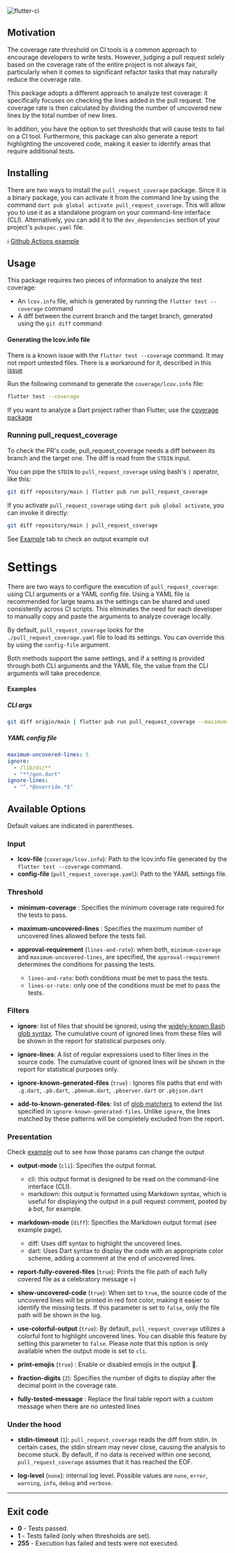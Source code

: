 ![flutter-ci](https://github.com/talesbarreto/pull_request_coverage/actions/workflows/flutter-ci.yml/badge.svg)


## Motivation

The coverage rate threshold on CI tools is a common approach to encourage developers to write tests. However, judging a pull request solely based on the coverage rate of the entire project is not always fair, particularly when it comes to significant refactor tasks that may naturally reduce the coverage rate.

This package adopts a different approach to analyze test coverage: it specifically focuses on checking the lines added in the pull request. The coverage rate is then calculated by dividing the number of uncovered new lines by the total number of new lines.

In addition, you have the option to set thresholds that will cause tests to fail on a CI tool. Furthermore, this package can also generate a report highlighting the uncovered code, making it easier to identify areas that require additional tests.

## Installing

There are two ways to install the `pull_request_coverage` package. Since it is a binary package, you can activate it from the command line by using the command `dart pub global activate pull_request_coverage`. This will allow you to use it as a standalone program on your command-line interface (CLI). Alternatively, you can add it to the `dev_dependencies` section of your project's `pubspec.yaml` file.

ℹ️  [Github Actions example](https://github.com/talesbarreto/uri_content/blob/main/.github/workflows/flutter-ci.yml)

## Usage

This package requires two pieces of information to analyze the test coverage:

- An `lcov.info` file, which is generated by running the `flutter test --coverage` command
- A diff between the current branch and the target branch, generated using the `git diff` command

#### Generating the lcov.info file

There is a known issue with the `flutter test --coverage` command. It may not report untested files. There is a workaround for it, described in
this [issue](https://github.com/flutter/flutter/issues/27997#issuecomment-1144247839)

Run the following command to generate the `coverage/lcov.info` file:

```bash
flutter test --coverage
```

If you want to analyze a Dart project rather than Flutter, use the [coverage package](https://pub.dev/packages/coverage)

### Running pull_request_coverage

To check the PR's code, pull_request_coverage needs a diff between its branch and the target one. The diff is read from the `STDIN` input.

You can pipe the `STDIN` to `pull_request_coverage` using bash's `|` operator, like this:

```bash
git diff repository/main | flutter pub run pull_request_coverage
```

If you activate `pull_request_coverage` using `dart pub global activate`, you can invoke it directly:
```bash
git diff repository/main | pull_request_coverage
```

See [Example](https://github.com/talesbarreto/pull_request_coverage/tree/main/example) tab to check an output example out

# Settings

There are two ways to configure the execution of `pull_request_coverage`: using CLI arguments or a YAML config file. Using a YAML file is recommended for large teams as the settings can be shared and used consistently across CI scripts. This eliminates the need for each developer to manually copy and paste the arguments to analyze coverage locally.

By default, `pull_request_coverage` looks for the `./pull_request_coverage.yaml` file to load its settings. You can override this by using the `config-file` argument.

Both methods support the same settings, and if a setting is provided through both CLI arguments and the YAML file, the value from the CLI arguments will take precedence.

#### Examples
##### CLI args
```bash
git diff origin/main | flutter pub run pull_request_coverage --maximum-uncovered-lines 5 --ignore '/lib/di/**','**/gen.dart' --ignore-lines "^.*@override.*$"
```

##### YAML config file
```yaml
maximum-uncovered-lines: 5
ignore:
  - /lib/di/**
  - "**/gen.dart"
ignore-lines:
  - "^.*@override.*$"
```

## Available Options
Default values are indicated in parentheses.

### Input

- **lcov-file** (`coverage/lcov.info`): Path to the lcov.info file generated by the `flutter test --coverage` command.
- **config-file** (`pull_request_coverage.yaml`): Path to the YAML settings file.

### Threshold

- **minimum-coverage** : Specifies the minimum coverage rate required for the tests to pass.

- **maximum-uncovered-lines** : Specifies the maximum number of uncovered lines allowed before the tests fail.

- **approval-requirement** (`lines-and-rate`): when both, `minimum-coverage` and `maximum-uncovered-lines`, are specified, the `approval-requirement` determines the conditions for passing the tests. 
  - `lines-and-rate`: both conditions must be met to pass the tests.
  - `lines-or-rate:` only one of the conditions must be met to pass the tests.

### Filters

- **ignore**: list of files that should be ignored, using the [widely-known Bash glob syntax](https://pub.dev/packages/glob#syntax). The cumulative count of ignored lines from these files will be shown in the report for statistical purposes only.

- **ignore-lines**: A list of regular expressions used to filter lines in the source code. The cumulative count of ignored lines will be shown in the report for statistical purposes only.

- **ignore-known-generated-files** (`true`) : Ignores file paths that end with `.g.dart`, `.pb.dart`, `.pbenum.dart`, `.pbserver.dart` or `.pbjson.dart`

- **add-to-known-generated-files**: list of [glob matchers](https://pub.dev/packages/glob#syntax) to extend the list specified in `ignore-known-generated-files`. Unlike `ignore`, the lines matched by these patterns will be completely excluded from the report.

### Presentation

Check [example](https://github.com/talesbarreto/pull_request_coverage/tree/main/example) out to see how those params can change the output

- **output-mode** (`cli`): Specifies the output format.
  - cli: this output format is designed to be read on the command-line interface (CLI).
  - markdown: this output is formatted using Markdown syntax, which is useful for displaying the output in a pull request comment, posted by a bot, for example.

- **markdown-mode** (`diff`): Specifies the Markdown output format (see example page).
  - diff: Uses diff syntax to highlight the uncovered lines.
  - dart: Uses Dart syntax to display the code with an appropriate color scheme, adding a comment at the end of uncovered lines.

- **report-fully-covered-files** (`true`): Prints the file path of each fully covered file as a celebratory message =)

- **show-uncovered-code** (`true`):  When set to `true`, the source code of the uncovered lines will be printed in red font color, making it easier to identify the missing tests. If this parameter is set to `false`, only the file path will be shown in the log.

- **use-colorful-output** (`true`): By default, `pull_request_coverage` utilizes a colorful font to highlight uncovered lines. You can disable this feature by setting this parameter to `false`. Please note that this option is only available when the output mode is set to `cli`.

- **print-emojis** (`true`) : Enable or disabled emojis in the output 🫣.

- **fraction-digits** (`2`): Specifies the number of digits to display after the decimal point in the coverage rate.

- **fully-tested-message** : Replace the final table report with a custom message when there are no untested lines

### Under the hood

- **stdin-timeout** (`1`): `pull_request_coverage` reads the diff from stdin. In certain cases, the stdin stream may never close, causing the analysis to become stuck. By default, if no data is received within one second, `pull_request_coverage` assumes that it has reached the EOF.

- **log-level** (`none`): internal log level. Possible values are `none`, `error`, `warning`, `info`, `debug` and `verbose`. 
___

## Exit code

- **0** - Tests passed.
- **1** - Tests failed (only when thresholds are set).
- **255** - Execution has failed and tests were not executed.
